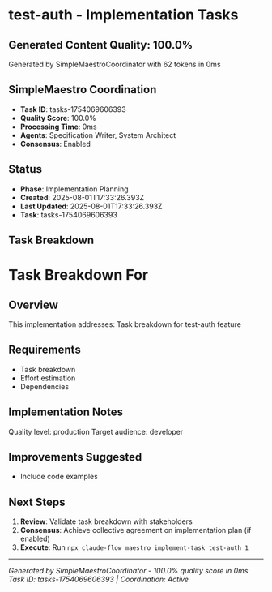 # test-auth - Implementation Tasks

## Generated Content Quality: 100.0%
Generated by SimpleMaestroCoordinator with 62 tokens in 0ms

## SimpleMaestro Coordination
- **Task ID**: tasks-1754069606393
- **Quality Score**: 100.0%
- **Processing Time**: 0ms
- **Agents**: Specification Writer, System Architect
- **Consensus**: Enabled

## Status
- **Phase**: Implementation Planning
- **Created**: 2025-08-01T17:33:26.393Z
- **Last Updated**: 2025-08-01T17:33:26.393Z
- **Task**: tasks-1754069606393

## Task Breakdown
# Task Breakdown For

## Overview
This implementation addresses: Task breakdown for test-auth feature

## Requirements
- Task breakdown
- Effort estimation
- Dependencies

## Implementation Notes
Quality level: production
Target audience: developer

## Improvements Suggested
- Include code examples

## Next Steps
1. **Review**: Validate task breakdown with stakeholders
2. **Consensus**: Achieve collective agreement on implementation plan (if enabled)
3. **Execute**: Run `npx claude-flow maestro implement-task test-auth 1`

---
*Generated by SimpleMaestroCoordinator - 100.0% quality score in 0ms*
*Task ID: tasks-1754069606393 | Coordination: Active*

